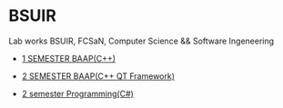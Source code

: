 # BSUIR
Lab works BSUIR, FCSaN, Computer Science &amp;&amp; Software Ingeneering

- [1 SEMESTER BAAP(C++)](https://github.com/Mikalai-Khalamau/CSharp)

  
- [2 SEMESTER BAAP(C++ QT Framework)](https://github.com/Mikalai-Khalamau/CSharp)

  
- [2 semester Programming(C#)](https://github.com/Mikalai-Khalamau/Programming)

